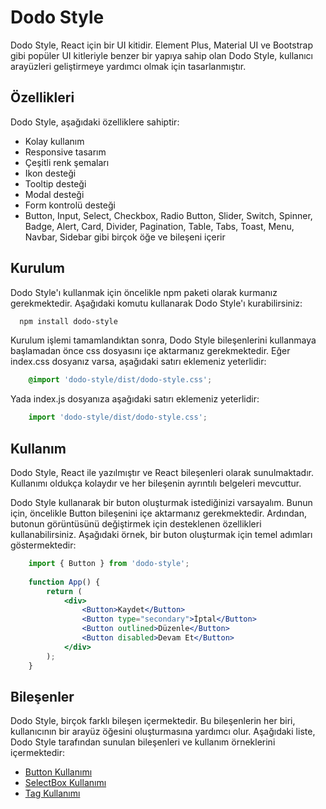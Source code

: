 # Dodo Style
Dodo Style, React için bir UI kitidir. Element Plus, Material UI ve 
Bootstrap gibi popüler UI kitleriyle benzer bir yapıya sahip olan Dodo Style, 
kullanıcı arayüzleri geliştirmeye yardımcı olmak için tasarlanmıştır.

## Özellikleri
Dodo Style, aşağıdaki özelliklere sahiptir:

- Kolay kullanım
- Responsive tasarım
- Çeşitli renk şemaları
- Ikon desteği
- Tooltip desteği
- Modal desteği
- Form kontrolü desteği
- Button, Input, Select, Checkbox, Radio Button, Slider, 
Switch, Spinner, Badge, Alert, Card, Divider, Pagination, Table, Tabs, 
Toast, Menu, Navbar, Sidebar gibi birçok öğe ve bileşeni içerir

## Kurulum
Dodo Style'ı kullanmak için öncelikle npm paketi olarak kurmanız gerekmektedir. 
Aşağıdaki komutu kullanarak Dodo Style'ı kurabilirsiniz:

```bash
  npm install dodo-style
```
Kurulum işlemi tamamlandıktan sonra, Dodo Style bileşenlerini kullanmaya başlamadan önce css dosyasını içe aktarmanız gerekmektedir.
Eğer index.css dosyanız varsa, aşağıdaki satırı eklemeniz yeterlidir:

```css
    @import 'dodo-style/dist/dodo-style.css';
```
Yada index.js dosyanıza aşağıdaki satırı eklemeniz yeterlidir:

```jsx
    import 'dodo-style/dist/dodo-style.css';
```

## Kullanım
Dodo Style, React ile yazılmıştır ve React bileşenleri olarak sunulmaktadır. 
Kullanımı oldukça kolaydır ve her bileşenin ayrıntılı belgeleri mevcuttur.

Dodo Style kullanarak bir buton oluşturmak istediğinizi varsayalım. 
Bunun için, öncelikle Button bileşenini içe aktarmanız gerekmektedir. 
Ardından, butonun görüntüsünü değiştirmek için desteklenen özellikleri kullanabilirsiniz. 
Aşağıdaki örnek, bir buton oluşturmak için temel adımları göstermektedir:

```jsx
    import { Button } from 'dodo-style';
    
    function App() {
        return (
            <div>
                <Button>Kaydet</Button>
                <Button type="secondary">İptal</Button>
                <Button outlined>Düzenle</Button>
                <Button disabled>Devam Et</Button>
            </div>
        );
    }
```

## Bileşenler
Dodo Style, birçok farklı bileşen içermektedir. 
Bu bileşenlerin her biri, kullanıcının bir arayüz öğesini oluşturmasına yardımcı olur. 
Aşağıdaki liste, Dodo Style tarafından sunulan bileşenleri ve kullanım örneklerini içermektedir:

- [Button Kullanımı](https://dodo-style.vercel.app/?path=/docs/components-form-button--docs)
- [SelectBox Kullanımı](https://dodo-style.vercel.app/?path=/docs/components-form-selectbox--docs)
- [Tag Kullanımı](https://dodo-style.vercel.app/?path=/docs/components-form-tag--docs)

